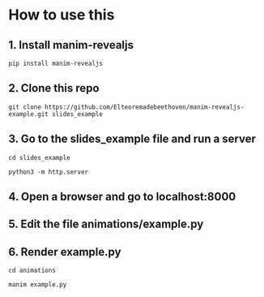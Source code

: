 # How to use this

## 1. Install manim-revealjs

```
pip install manim-revealjs
```

## 2. Clone this repo

```
git clone https://github.com/Elteoremadebeethoven/manim-revealjs-example.git slides_example
```

## 3. Go to the **slides_example** file and run a server

```
cd slides_example

python3 -m http.server
```

## 4. Open a browser and go to localhost:8000

## 5. Edit the file animations/example.py

## 6. Render example.py

```
cd animations

manim example.py
```

